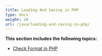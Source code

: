 ```yaml
---
title: Loading And Saving in PHP
type: docs
weight: 10
url: /java/loading-and-saving-in-php/
---
```


**This section includes the following topics:**

- [Check Format in PHP](/words/java/check-format-in-php-html/)
